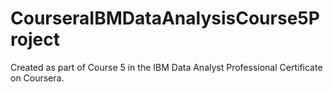 # CourseraIBMDataAnalysisCourse5Project
Created as part of Course 5 in the IBM Data Analyst Professional Certificate on Coursera.
